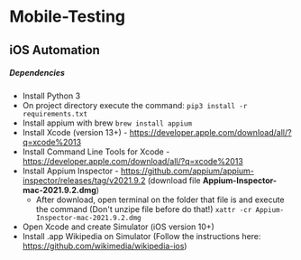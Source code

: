 # Mobile-Testing

## iOS Automation

##### Dependencies
* Install Python 3 
* On project directory execute the command:
                    ```
                        pip3 install -r requirements.txt
                   ```
* Install appium with brew 
          ``
          brew install appium
          ``
* Install Xcode (version 13+) - https://developer.apple.com/download/all/?q=xcode%2013
* Install Command Line Tools for Xcode - https://developer.apple.com/download/all/?q=xcode%2013
* Install Appium Inspector - https://github.com/appium/appium-inspector/releases/tag/v2021.9.2 (download file **Appium-Inspector-mac-2021.9.2.dmg**)
    - After download, open terminal on the folder that file is and execute the command (Don't unzipe file before do that!)
          ```
                xattr -cr Appium-Inspector-mac-2021.9.2.dmg
                ```
* Open Xcode and create Simulator (iOS version 10+)
* Install .app Wikipedia on Simulator (Follow the instructions here: https://github.com/wikimedia/wikipedia-ios)